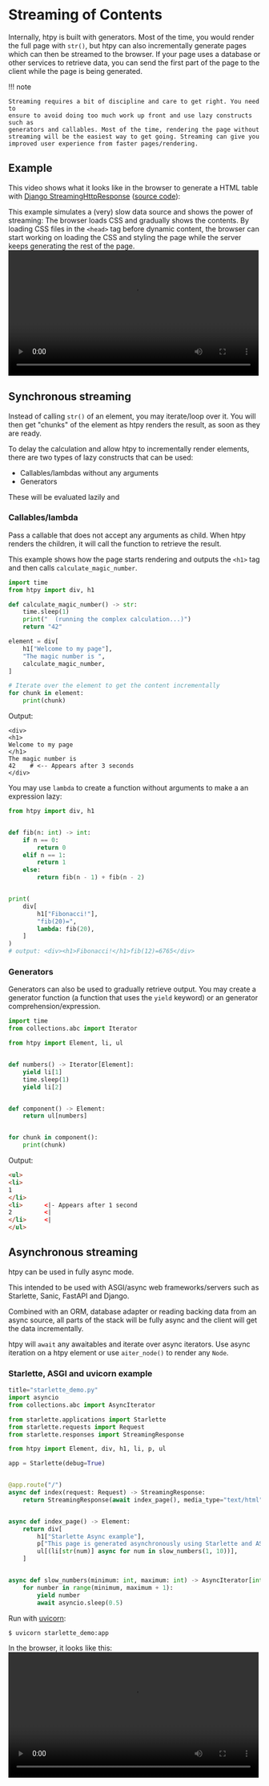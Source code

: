 # Streaming of Contents

Internally, htpy is built with generators. Most of the time, you would render
the full page with `str()`, but htpy can also incrementally generate pages which
can then be streamed to the browser. If your page uses a database or other
services to retrieve data, you can send the first part of the page to the
client while the page is being generated.

!!! note

    Streaming requires a bit of discipline and care to get right. You need to
    ensure to avoid doing too much work up front and use lazy constructs such as
    generators and callables. Most of the time, rendering the page without
    streaming will be the easiest way to get going. Streaming can give you
    improved user experience from faster pages/rendering.


## Example
This video shows what it looks like in the browser to generate a HTML table with
[Django
StreamingHttpResponse](https://docs.djangoproject.com/en/5.0/ref/request-response/#django.http.StreamingHttpResponse)
([source
code](https://github.com/pelme/htpy/blob/main/examples/djangoproject/stream/views.py)):

This example simulates a (very) slow data source and shows the power of
streaming: The browser loads CSS and gradually shows the contents. By loading
CSS files in the `<head>` tag before dynamic content, the browser can start
working on loading the CSS and styling the page while the server keeps
generating the rest of the page.
<video width="500" controls loop >
  <source src="/assets/stream.webm" type="video/webm">
</video>


## Synchronous streaming

Instead of calling `str()` of an element, you may iterate/loop over it. You will then
get "chunks" of the element as htpy renders the result, as soon as they are ready.

To delay the calculation and allow htpy to incrementally render elements, there
are two types of lazy constructs that can be used:

- Callables/lambdas without any arguments
- Generators

These will be evaluated lazily and

### Callables/lambda

Pass a callable that does not accept any arguments as child. When htpy renders the children, it will call the function to retrieve the result.

This example shows how the page starts rendering and outputs the `<h1>` tag and
then calls `calculate_magic_number`.

```python
import time
from htpy import div, h1

def calculate_magic_number() -> str:
    time.sleep(1)
    print("  (running the complex calculation...)")
    return "42"

element = div[
    h1["Welcome to my page"],
    "The magic number is ",
    calculate_magic_number,
]

# Iterate over the element to get the content incrementally
for chunk in element:
    print(chunk)
```

Output:

```
<div>
<h1>
Welcome to my page
</h1>
The magic number is
42    # <-- Appears after 3 seconds
</div>
```

You may use `lambda` to create a function without arguments to make a an expression lazy:

```py
from htpy import div, h1


def fib(n: int) -> int:
    if n == 0:
        return 0
    elif n == 1:
        return 1
    else:
        return fib(n - 1) + fib(n - 2)


print(
    div[
        h1["Fibonacci!"],
        "fib(20)=",
        lambda: fib(20),
    ]
)
# output: <div><h1>Fibonacci!</h1>fib(12)=6765</div>

```

### Generators

Generators can also be used to gradually retrieve output. You may create a
generator function (a function that uses the `yield` keyword) or an generator
comprehension/expression.

```py
import time
from collections.abc import Iterator

from htpy import Element, li, ul


def numbers() -> Iterator[Element]:
    yield li[1]
    time.sleep(1)
    yield li[2]


def component() -> Element:
    return ul[numbers]


for chunk in component():
    print(chunk)
```

Output:

```html
<ul>
<li>
1
</li>
<li>      <|- Appears after 1 second
2         <|
</li>     <|
</ul>
```


## Asynchronous streaming

htpy can be used in fully async mode.

This intended to be used with ASGI/async web frameworks/servers such as
Starlette, Sanic, FastAPI and Django.

Combined with an ORM, database adapter or reading backing data from an async
source, all parts of the stack will be fully async and the client will get the data incrementally.

htpy will `await` any awaitables and iterate over async iterators. Use async iteration on a htpy element or use `aiter_node()` to render any `Node`.


### Starlette, ASGI and uvicorn example

```python
title="starlette_demo.py"
import asyncio
from collections.abc import AsyncIterator

from starlette.applications import Starlette
from starlette.requests import Request
from starlette.responses import StreamingResponse

from htpy import Element, div, h1, li, p, ul

app = Starlette(debug=True)


@app.route("/")
async def index(request: Request) -> StreamingResponse:
    return StreamingResponse(await index_page(), media_type="text/html")


async def index_page() -> Element:
    return div[
        h1["Starlette Async example"],
        p["This page is generated asynchronously using Starlette and ASGI."],
        ul[(li[str(num)] async for num in slow_numbers(1, 10))],
    ]


async def slow_numbers(minimum: int, maximum: int) -> AsyncIterator[int]:
    for number in range(minimum, maximum + 1):
        yield number
        await asyncio.sleep(0.5)

```

Run with [uvicorn](https://www.uvicorn.org/):


```
$ uvicorn starlette_demo:app
```

In the browser, it looks like this:
<video width="500" controls loop >
  <source src="/assets/starlette.webm" type="video/webm">
</video>
